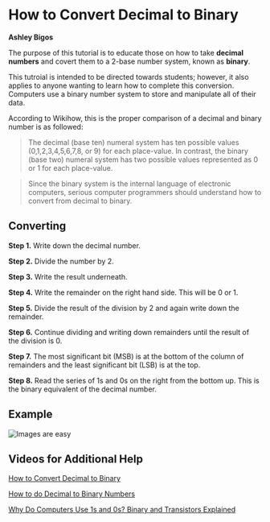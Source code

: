 # How to Convert Decimal to Binary
**Ashley Bigos**

The purpose of this tutorial is to educate those on how to take **decimal numbers** and covert them to a 2-base number system, known as **binary**.

This tutroial is intended to be directed towards students; however, it also applies to anyone wanting to learn how to complete this conversion. Computers use a binary number system to store and manipulate all of their data.

According to Wikihow, this is the proper comparison of a decimal and binary number is as followed:
>The decimal (base ten) numeral system has ten possible values (0,1,2,3,4,5,6,7,8, or 9) for each place-value. In contrast, the binary (base two) numeral system has two possible values represented as 0 or 1 for each place-value. 

>Since the binary system is the internal language of electronic computers, serious computer programmers should understand how to convert from decimal to binary.

## Converting
**Step 1.** Write down the decimal number.

**Step 2.** Divide the number by 2.

**Step 3.** Write the result underneath.

**Step 4.** Write the remainder on the right hand side. This will be 0 or 1.

**Step 5.** Divide the result of the division by 2 and again write down the remainder.

**Step 6.** Continue dividing and writing down remainders until the result of the division is 0.

**Step 7.** The most significant bit (MSB) is at the bottom of the column of remainders and the least significant bit (LSB) is at the top.

**Step 8.** Read the series of 1s and 0s on the right from the bottom up. This is the binary equivalent of the decimal number.

## Example
![Images are easy](http://media.geeksforgeeks.org/wp-content/uploads/decimal2binary.png)

## Videos for Additional Help
[How to Convert Decimal to Binary](https://www.youtube.com/watch?v=rsxT4FfRBaM)

[How to do Decimal to Binary Numbers](https://www.youtube.com/watch?v=OezK_zTyvAQ)

[Why Do Computers Use 1s and 0s? Binary and Transistors Explained](https://www.youtube.com/watch?v=Xpk67YzOn5w)

